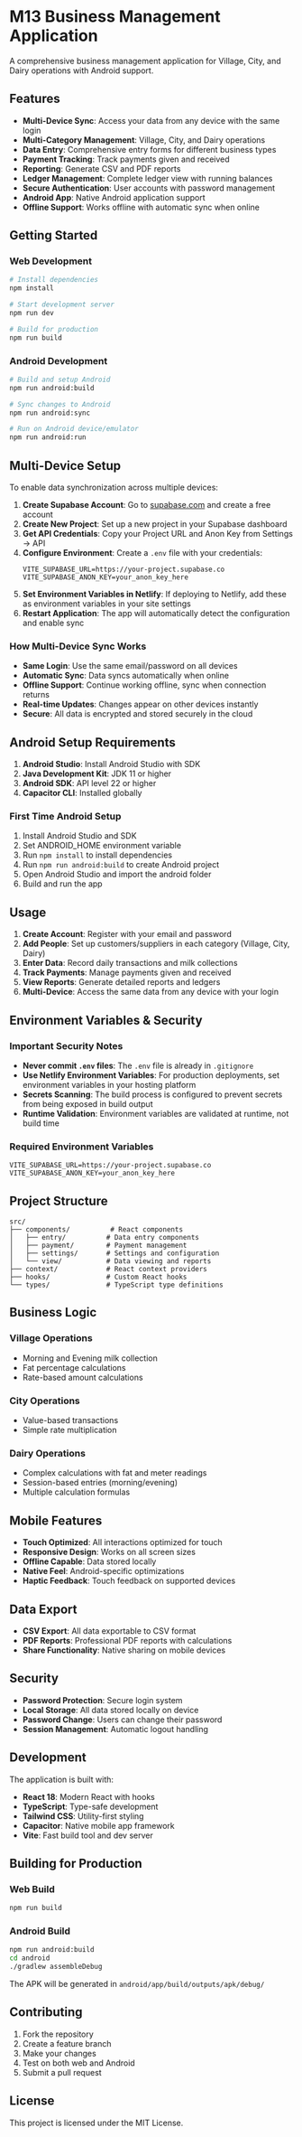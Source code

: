 # M13 Business Management Application

A comprehensive business management application for Village, City, and Dairy operations with Android support.

## Features

- **Multi-Device Sync**: Access your data from any device with the same login
- **Multi-Category Management**: Village, City, and Dairy operations
- **Data Entry**: Comprehensive entry forms for different business types
- **Payment Tracking**: Track payments given and received
- **Reporting**: Generate CSV and PDF reports
- **Ledger Management**: Complete ledger view with running balances
- **Secure Authentication**: User accounts with password management
- **Android App**: Native Android application support
- **Offline Support**: Works offline with automatic sync when online

## Getting Started

### Web Development

```bash
# Install dependencies
npm install

# Start development server
npm run dev

# Build for production
npm run build
```

### Android Development

```bash
# Build and setup Android
npm run android:build

# Sync changes to Android
npm run android:sync

# Run on Android device/emulator
npm run android:run
```

## Multi-Device Setup

To enable data synchronization across multiple devices:

1. **Create Supabase Account**: Go to [supabase.com](https://supabase.com) and create a free account
2. **Create New Project**: Set up a new project in your Supabase dashboard
3. **Get API Credentials**: Copy your Project URL and Anon Key from Settings → API
4. **Configure Environment**: Create a `.env` file with your credentials:
   ```
   VITE_SUPABASE_URL=https://your-project.supabase.co
   VITE_SUPABASE_ANON_KEY=your_anon_key_here
   ```
5. **Set Environment Variables in Netlify**: If deploying to Netlify, add these as environment variables in your site settings
6. **Restart Application**: The app will automatically detect the configuration and enable sync

### How Multi-Device Sync Works

- **Same Login**: Use the same email/password on all devices
- **Automatic Sync**: Data syncs automatically when online
- **Offline Support**: Continue working offline, sync when connection returns
- **Real-time Updates**: Changes appear on other devices instantly
- **Secure**: All data is encrypted and stored securely in the cloud

## Android Setup Requirements

1. **Android Studio**: Install Android Studio with SDK
2. **Java Development Kit**: JDK 11 or higher
3. **Android SDK**: API level 22 or higher
4. **Capacitor CLI**: Installed globally

### First Time Android Setup

1. Install Android Studio and SDK
2. Set ANDROID_HOME environment variable
3. Run `npm install` to install dependencies
4. Run `npm run android:build` to create Android project
5. Open Android Studio and import the android folder
6. Build and run the app

## Usage

1. **Create Account**: Register with your email and password
2. **Add People**: Set up customers/suppliers in each category (Village, City, Dairy)
3. **Enter Data**: Record daily transactions and milk collections
4. **Track Payments**: Manage payments given and received
5. **View Reports**: Generate detailed reports and ledgers
6. **Multi-Device**: Access the same data from any device with your login

## Environment Variables & Security

### Important Security Notes

- **Never commit `.env` files**: The `.env` file is already in `.gitignore`
- **Use Netlify Environment Variables**: For production deployments, set environment variables in your hosting platform
- **Secrets Scanning**: The build process is configured to prevent secrets from being exposed in build output
- **Runtime Validation**: Environment variables are validated at runtime, not build time

### Required Environment Variables

```
VITE_SUPABASE_URL=https://your-project.supabase.co
VITE_SUPABASE_ANON_KEY=your_anon_key_here
```

## Project Structure

```
src/
├── components/          # React components
│   ├── entry/          # Data entry components
│   ├── payment/        # Payment management
│   ├── settings/       # Settings and configuration
│   └── view/           # Data viewing and reports
├── context/            # React context providers
├── hooks/              # Custom React hooks
└── types/              # TypeScript type definitions
```

## Business Logic

### Village Operations
- Morning and Evening milk collection
- Fat percentage calculations
- Rate-based amount calculations

### City Operations
- Value-based transactions
- Simple rate multiplication

### Dairy Operations
- Complex calculations with fat and meter readings
- Session-based entries (morning/evening)
- Multiple calculation formulas

## Mobile Features

- **Touch Optimized**: All interactions optimized for touch
- **Responsive Design**: Works on all screen sizes
- **Offline Capable**: Data stored locally
- **Native Feel**: Android-specific optimizations
- **Haptic Feedback**: Touch feedback on supported devices

## Data Export

- **CSV Export**: All data exportable to CSV format
- **PDF Reports**: Professional PDF reports with calculations
- **Share Functionality**: Native sharing on mobile devices

## Security

- **Password Protection**: Secure login system
- **Local Storage**: All data stored locally on device
- **Password Change**: Users can change their password
- **Session Management**: Automatic logout handling

## Development

The application is built with:
- **React 18**: Modern React with hooks
- **TypeScript**: Type-safe development
- **Tailwind CSS**: Utility-first styling
- **Capacitor**: Native mobile app framework
- **Vite**: Fast build tool and dev server

## Building for Production

### Web Build
```bash
npm run build
```

### Android Build
```bash
npm run android:build
cd android
./gradlew assembleDebug
```

The APK will be generated in `android/app/build/outputs/apk/debug/`

## Contributing

1. Fork the repository
2. Create a feature branch
3. Make your changes
4. Test on both web and Android
5. Submit a pull request

## License

This project is licensed under the MIT License.